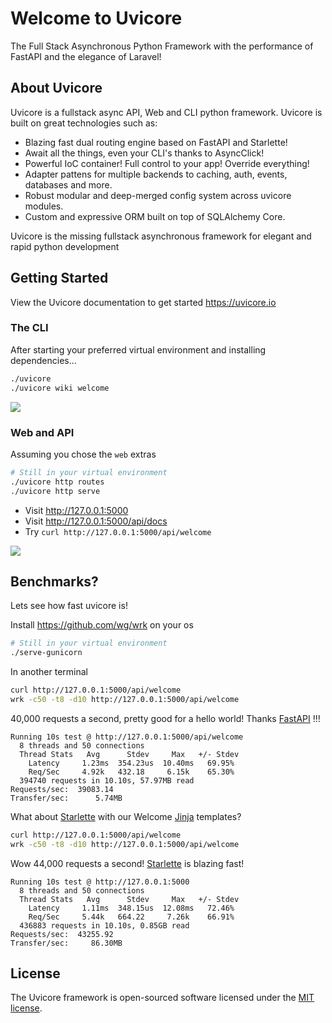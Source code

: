 # Welcome to Uvicore

The Full Stack Asynchronous Python Framework with the performance of FastAPI and the elegance of Laravel!

## About Uvicore

Uvicore is a fullstack async API, Web and CLI python framework.  Uvicore is built on great technologies such as:

- Blazing fast dual routing engine based on FastAPI and Starlette!
- Await all the things, even your CLI's thanks to AsyncClick!
- Powerful IoC container! Full control to your app! Override everything!
- Adapter pattens for multiple backends to caching, auth, events, databases and more.
- Robust modular and deep-merged config system across uvicore modules.
- Custom and expressive ORM built on top of SQLAlchemy Core.

Uvicore is the missing fullstack asynchronous framework for elegant and rapid python development


## Getting Started

View the Uvicore documentation to get started https://uvicore.io


### The CLI

After starting your preferred virtual environment and installing dependencies...

```bash
./uvicore
./uvicore wiki welcome
```
![](https://uvicore.io/files/uvicore-cli01.png)


### Web and API

Assuming you chose the `web` extras

```bash
# Still in your virtual environment
./uvicore http routes
./uvicore http serve
```

- Visit http://127.0.0.1:5000
- Visit http://127.0.0.1:5000/api/docs
- Try `curl http://127.0.0.1:5000/api/welcome`

![](https://uvicore.io/files/api-docs-welcome01.png)


## Benchmarks?

Lets see how fast uvicore is!

Install https://github.com/wg/wrk on your os

```bash
# Still in your virtual environment
./serve-gunicorn
```

In another terminal

```bash
curl http://127.0.0.1:5000/api/welcome
wrk -c50 -t8 -d10 http://127.0.0.1:5000/api/welcome
```

40,000 requests a second, pretty good for a hello world!  Thanks [FastAPI](https://github.com/fastapi/fastapi) !!!
```
Running 10s test @ http://127.0.0.1:5000/api/welcome
  8 threads and 50 connections
  Thread Stats   Avg      Stdev     Max   +/- Stdev
    Latency     1.23ms  354.23us  10.40ms   69.95%
    Req/Sec     4.92k   432.18     6.15k    65.30%
  394740 requests in 10.10s, 57.97MB read
Requests/sec:  39083.14
Transfer/sec:      5.74MB
```

What about [Starlette](https://github.com/encode/starlette) with our Welcome [Jinja](https://github.com/pallets/jinja) templates?

```bash
curl http://127.0.0.1:5000/api/welcome
wrk -c50 -t8 -d10 http://127.0.0.1:5000/api/welcome
```

Wow 44,000 requests a second! [Starlette](https://github.com/encode/starlette) is blazing fast!

```
Running 10s test @ http://127.0.0.1:5000
  8 threads and 50 connections
  Thread Stats   Avg      Stdev     Max   +/- Stdev
    Latency     1.11ms  348.15us  12.08ms   72.46%
    Req/Sec     5.44k   664.22     7.26k    66.91%
  436883 requests in 10.10s, 0.85GB read
Requests/sec:  43255.92
Transfer/sec:     86.30MB
```


## License

The Uvicore framework is open-sourced software licensed under the [MIT license](https://mreschke.com/license/mit).

